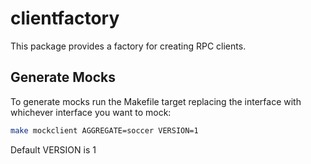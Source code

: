# clientfactory

This package provides a factory for creating RPC clients.

## Generate Mocks

To generate mocks run the Makefile target replacing the interface with whichever interface you want to mock:

```sh
make mockclient AGGREGATE=soccer VERSION=1
```
Default VERSION is 1